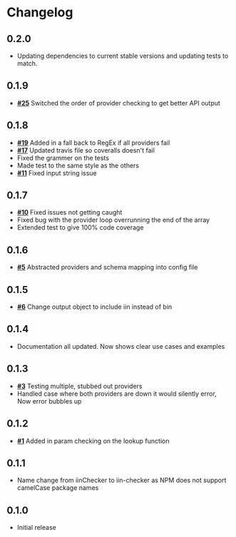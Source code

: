 # Changelog

## **0.2.0**
- Updating dependencies to current stable versions and updating tests to match.

## **0.1.9**
- [**#25**](https://github.com/Shortbreaks/iinChecker/issues/25) Switched the order of provider checking to get better API output

## **0.1.8**
- [**#19**](https://github.com/Shortbreaks/iinChecker/issues/19) Added in a fall back to RegEx if all providers fail
- [**#17**](https://github.com/Shortbreaks/iinChecker/issues/17) Updated travis file so coveralls doesn't fail
- Fixed the grammer on the tests
- Made test to the same style as the others
- [**#11**](https://github.com/Shortbreaks/iinChecker/issues/11) Fixed input string issue

## **0.1.7**
- [**#10**](https://github.com/Shortbreaks/iinChecker/issues/10) Fixed issues not getting caught
- Fixed bug with the provider loop overrunning the end of the array
- Extended test to give 100% code coverage

## **0.1.6**
- [**#5**](https://github.com/Shortbreaks/iinChecker/issues/5) Abstracted providers and schema mapping into config file

## **0.1.5**
- [**#6**](https://github.com/Shortbreaks/iinChecker/issues/6) Change output object to include iin instead of bin

## **0.1.4**
- Documentation all updated. Now shows clear use cases and examples

## **0.1.3**
- [**#3**](https://github.com/Shortbreaks/iinChecker/issues/3) Testing multiple, stubbed out providers
- Handled case where both providers are down it would silently error, Now error bubbles up

## **0.1.2**
- [**#1**](https://github.com/Shortbreaks/iinChecker/issues/1) Added in param checking on the lookup function

## **0.1.1**
- Name change from iinChecker to iin-checker as NPM does not support camelCase package names

## **0.1.0**
- Initial release
